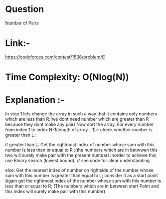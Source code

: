 # Question 
Number of Pairs

# Link:-
https://codeforces.com/contest/1538/problem/C

# Time Complexity: O(Nlog(N))

# Explanation :-
In step 1 lets change the array in such a way that it contains only numbers which are less than R;(we dont need number which are greater than R because they dont make any pair)
Now sort the array,
For every number from index 1 to index N-1(length of array - 1):-
 check whether number is greater than L :
 
 if greater than L:
     Get the rightmost index of number whose sum with this number is less than or equal to R ;(the numbers which are in betwwen this two will surely make pair with the present number)
     Inorder to acheive this use Binary search (lowest bound); // see code for clear understanding
       
 else:
  Get the nearest index of number on rightside of the number whose sum with this number is greater than equal to L;
  consider it as a start point 
  Again get the rightmost index of the number whose sum with this number is less than or equal to R;
 (The numbers which are in between start Point and this index will surely make pair with this number)
     
     
     
     
 
